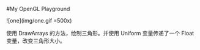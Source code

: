 #My OpenGL Playground

![one](img/one.gif =500x)

使用 DrawArrays 的方法，绘制三角形。并使用 Uniform 变量传递了一个 Float 变量，改变三角形大小。
